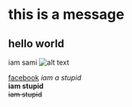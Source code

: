 # this is a message
hello world <br>
---
iam sami
![alt text](https://images.nationalgeographic.org/image/upload/v1652341068/EducationHub/photos/ocean-waves.jpg)  

[facebook](http://www.google.com)
_iam a stupid_  
__iam stupid__  
~~iam stupid~~
